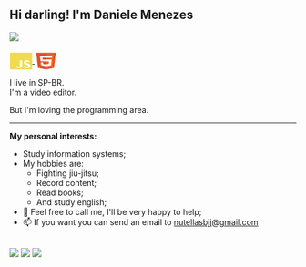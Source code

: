 ## Hi darling! I'm Daniele Menezes 
 <div>
  <a href="https://github.com/beacons.page/nutellasbjj">
  <img height="180em" src="https://github-readme-stats.vercel.app/api?username=danielemenezes&show_icons=true&theme=dracula&include_all_commits=true&count_private=true"/>
 </div>
<div style="display: inline_block"><br>
  <img align="center" alt="Dani-Js" height="30" width="40" src="https://raw.githubusercontent.com/devicons/devicon/master/icons/javascript/javascript-plain.svg">
  <img align="center" alt="Dani-HTML" height="30" width="40" src="https://raw.githubusercontent.com/devicons/devicon/master/icons/html5/html5-original.svg">
</a>
<p align="left" >
  <div>
I live in SP-BR.<br />
I'm a video editor.
   <p align="left" >
But I'm loving the programming area.
<hr />

**My personal interests:**
   
- Study information systems;
- My hobbies are:
  - Fighting jiu-jitsu;
  - Record content;
  - Read books;
  - And study english;
- 💬 Feel free to call me, I'll be very happy to help;
- 📫 If you want you can send an email to nutellasbjj@gmail.com

<div style="display: inline_block"><br>
<div> 
  <a href="https://instagram.com/nutellasbjj" target="_blank"><img src="https://img.shields.io/badge/-Instagram-%23E4405F?style=for-the-badge&logo=instagram&logoColor=white" target="_blank"></a>
</a> 
  <a href = "mailto:nutelasbjj@gmail.com"><img src="https://img.shields.io/badge/-Gmail-%23333?style=for-the-badge&logo=gmail&logoColor=white" target="_blank"></a>
  <a href="https://www.linkedin.com/in/daniele-menezes-3081a9197/" target="_blank"><img src="https://img.shields.io/badge/-LinkedIn-%230077B5?style=for-the-badge&logo=linkedin&logoColor=white" target="_blank">
 </a> 

 
</div>
